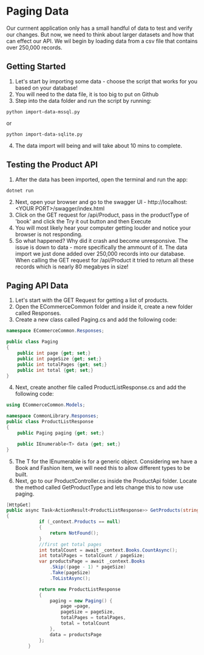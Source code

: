 # Paging Data

Our currnent application only has a small handful of data to test and verify our changes. But now, we need to think about larger datasets and how that can effect our API. We wil begin by loading data from a csv file that contains over 250,000 records. 


## Getting Started

1. Let's start by importing some data - choose the script that works for you based on your database!
2. You will need to the data file, it is too big to put on Github
3. Step into the data folder and run the script by running:
```shell
python import-data-mssql.py
```
or
```shell
python import-data-sqlite.py
```
4. The data import will being and will take about 10 mins to complete. 

## Testing the Product API

1. After the data has been imported, open the terminal and run the app:
```shell
dotnet run
```
2. Next, open your browser and go to the swagger UI - http://localhost:&lt;YOUR PORT&gt;/swagger/index.html
3. Click on the GET request for /api/Product, pass in the productType of 'book' and click the Try it out button and then Execute
4. You will most likely hear your computer getting louder and notice your browser is not responding.
5. So what happened? Why did it crash and become unresponsive. The issue is down to data - more specifically the ammount of it. The data import we just done added over 250,000 records into our database. When calling the GET request for /api/Product it tried to return all these records which is nearly 80 megabyes in size!

## Paging API Data

1. Let's start with the GET Request for getting a list of products. 
2. Open the ECommerceCommon folder and inside it, create a new folder called Responses. 
3. Create a new class called Paging.cs and add the following code:
```c#
namespace ECommerceCommon.Responses;

public class Paging
{
    public int page {get; set;}
    public int pageSize {get; set;}
    public int totalPages {get; set;}
    public int total {get; set;}
}
``` 
4. Next, create another file called ProductListResponse.cs and add the following code:
```c#
using ECommerceCommon.Models;

namespace CommonLibrary.Responses;
public class ProductListResponse
{
    public Paging paging {get; set;}

    public IEnumerable<T> data {get; set;}
}
```
5. The T for the IEnumerable is for a generic object. Considering we have a Book and Fashion item, we will need this to allow different types to be built.
6. Next, go to our ProductController.cs inside the ProductApi folder. Locate the method called GetProductType and lets change this to now use paging. 

```c#
[HttpGet]
public async Task<ActionResult<ProductListResponse>> GetProducts(string? category, int page = 1, int pageSize = 20)
{
            if (_context.Products == null)
            {
                return NotFound();
            }
            //first get total pages
            int totalCount = await _context.Books.CountAsync();
            int totalPages = totalCount / pageSize;
            var productsPage = await _context.Books
                .Skip((page - 1) * pageSize)
                .Take(pageSize)
                .ToListAsync();

            return new ProductListResponse
            {
                paging = new Paging() {
                    page =page,
                    pageSize = pageSize,
                    totalPages = totalPages,
                    total = totalCount
                },
                data = productsPage
            };
        }
```